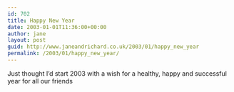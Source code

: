 ```yaml
---
id: 702
title: Happy New Year
date: 2003-01-01T11:36:00+00:00
author: jane
layout: post
guid: http://www.janeandrichard.co.uk/2003/01/happy_new_year
permalink: /2003/01/happy_new_year/
---
```

Just thought I&#8217;d start 2003 with a wish for a healthy, happy and successful year for all our friends